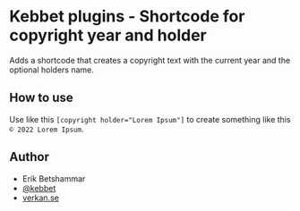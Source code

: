 # Kebbet plugins - Shortcode for copyright year and holder
Adds a shortcode that creates a copyright text with the current year and the optional holders name.

## How to use
Use like this `[copyright holder="Lorem Ipsum"]` to create something like this `© 2022 Lorem Ipsum`.

## Author
- Erik Betshammar
- [@kebbet](https://github.com/kebbet)
- [verkan.se](https://verkan.se)